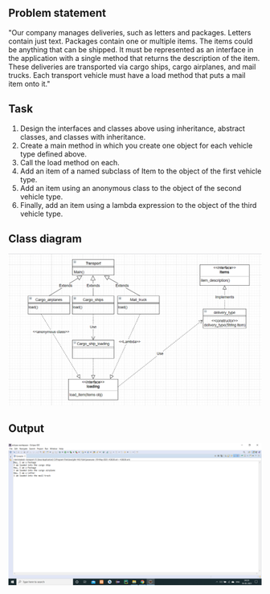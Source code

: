 ## Problem statement

"Our company manages deliveries, such as letters and packages. Letters contain just text. Packages contain one or multiple items. The items could be anything that can be shipped. 
It must be represented as an interface in the application with a single method that returns the description of the item. These deliveries are transported via cargo ships, cargo 
airplanes, and mail trucks. Each transport vehicle must have a load method that puts a mail item onto it."

## Task
1. Design the interfaces and classes above using inheritance, abstract classes, and classes with inheritance.
2. Create a main method in which you create one object for each vehicle type defined above.
3. Call the load method on each.
4. Add an item of a named subclass of Item to the object of the first vehicle type.
5. Add an item using an anonymous class to the object of the second vehicle type.
6. Finally, add an item using a lambda expression to the object of the third vehicle type.

## Class diagram

![](IMAGES/Class_diagram.png)

## Output

![](IMAGES/output.png)
